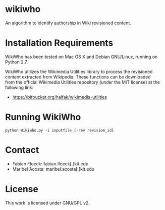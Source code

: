 wikiwho
=======
An algorithm to identify authorship in Wiki revisioned content.

Installation Requirements
========================
WikiWho has been tested on Mac OS X and Debian GNU/Linux, running on Python 2.7. 

WikiWho utilizes the Wikimedia Utilities library to process the revisioned content extracted from Wikipedia. 
These functions can be downloaded from the official Wikimedia Utilities repository (under the MIT license) at the
following link:
* https://bitbucket.org/halfak/wikimedia-utilities

Running WikiWho
===============

```python Wikiwho.py -i inputfile [-rev revision_id]```

Contact
=======
* Fabian Floeck: fabian.floeck[.]kit.edu
* Maribel Acosta: maribel.acosta[.]kit.edu

License
=======
This work is licensed under GNU/GPL v2.
